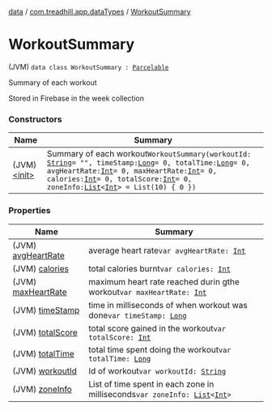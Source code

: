 [data](../../index.md) / [com.treadhill.app.dataTypes](../index.md) / [WorkoutSummary](./index.md)

# WorkoutSummary

(JVM) `data class WorkoutSummary : `[`Parcelable`](https://developer.android.com/reference/android/os/Parcelable.html)

Summary of each workout

Stored in Firebase in the week collection

### Constructors

| Name | Summary |
|---|---|
| (JVM) [&lt;init&gt;](-init-.md) | Summary of each workout`WorkoutSummary(workoutId: `[`String`](https://kotlinlang.org/api/latest/jvm/stdlib/kotlin/-string/index.html)` = "", timeStamp: `[`Long`](https://kotlinlang.org/api/latest/jvm/stdlib/kotlin/-long/index.html)` = 0, totalTime: `[`Long`](https://kotlinlang.org/api/latest/jvm/stdlib/kotlin/-long/index.html)` = 0, avgHeartRate: `[`Int`](https://kotlinlang.org/api/latest/jvm/stdlib/kotlin/-int/index.html)` = 0, maxHeartRate: `[`Int`](https://kotlinlang.org/api/latest/jvm/stdlib/kotlin/-int/index.html)` = 0, calories: `[`Int`](https://kotlinlang.org/api/latest/jvm/stdlib/kotlin/-int/index.html)` = 0, totalScore: `[`Int`](https://kotlinlang.org/api/latest/jvm/stdlib/kotlin/-int/index.html)` = 0, zoneInfo: `[`List`](https://kotlinlang.org/api/latest/jvm/stdlib/kotlin.collections/-list/index.html)`<`[`Int`](https://kotlinlang.org/api/latest/jvm/stdlib/kotlin/-int/index.html)`> = List(10) { 0 })` |

### Properties

| Name | Summary |
|---|---|
| (JVM) [avgHeartRate](avg-heart-rate.md) | average heart rate`var avgHeartRate: `[`Int`](https://kotlinlang.org/api/latest/jvm/stdlib/kotlin/-int/index.html) |
| (JVM) [calories](calories.md) | total calories burnt`var calories: `[`Int`](https://kotlinlang.org/api/latest/jvm/stdlib/kotlin/-int/index.html) |
| (JVM) [maxHeartRate](max-heart-rate.md) | maximum heart rate reached durin gthe workout`var maxHeartRate: `[`Int`](https://kotlinlang.org/api/latest/jvm/stdlib/kotlin/-int/index.html) |
| (JVM) [timeStamp](time-stamp.md) | time in milliseconds of when workout was done`var timeStamp: `[`Long`](https://kotlinlang.org/api/latest/jvm/stdlib/kotlin/-long/index.html) |
| (JVM) [totalScore](total-score.md) | total score gained in the workout`var totalScore: `[`Int`](https://kotlinlang.org/api/latest/jvm/stdlib/kotlin/-int/index.html) |
| (JVM) [totalTime](total-time.md) | total time spent doing the workout`var totalTime: `[`Long`](https://kotlinlang.org/api/latest/jvm/stdlib/kotlin/-long/index.html) |
| (JVM) [workoutId](workout-id.md) | Id of workout`var workoutId: `[`String`](https://kotlinlang.org/api/latest/jvm/stdlib/kotlin/-string/index.html) |
| (JVM) [zoneInfo](zone-info.md) | List of time spent in each zone in milliseconds`var zoneInfo: `[`List`](https://kotlinlang.org/api/latest/jvm/stdlib/kotlin.collections/-list/index.html)`<`[`Int`](https://kotlinlang.org/api/latest/jvm/stdlib/kotlin/-int/index.html)`>` |
